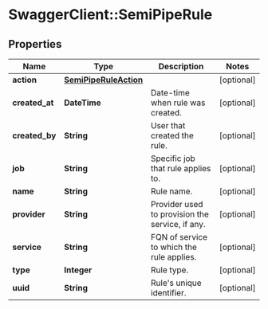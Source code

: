 # SwaggerClient::SemiPipeRule

## Properties
Name | Type | Description | Notes
------------ | ------------- | ------------- | -------------
**action** | [**SemiPipeRuleAction**](SemiPipeRuleAction.md) |  | [optional] 
**created_at** | **DateTime** | Date-time when rule was created. | [optional] 
**created_by** | **String** | User that created the rule. | [optional] 
**job** | **String** | Specific job that rule applies to. | [optional] 
**name** | **String** | Rule name. | [optional] 
**provider** | **String** | Provider used to provision the service, if any. | [optional] 
**service** | **String** | FQN of service to which the rule applies. | [optional] 
**type** | **Integer** | Rule type. | [optional] 
**uuid** | **String** | Rule&#39;s unique identifier. | [optional] 


